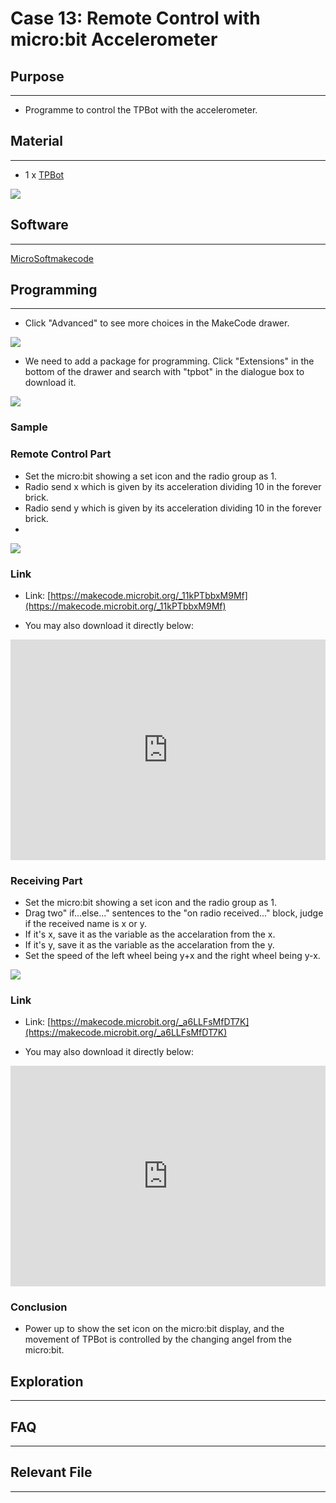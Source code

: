 # Case 13: Remote Control with micro:bit Accelerometer

## Purpose
---
- Programme to control the TPBot with the accelerometer.

## Material
---

- 1 x [TPBot](https://item.taobao.com/item.htm?spm=a1z10.5-c-s.w4002-18602834185.41.68d15ccfBFHNPy&id=618758535761)

![](./images/TPBot_tianpeng_case_01_01.png)

## Software
---
[MicroSoftmakecode](https://makecode.microbit.org/#)


## Programming
---

- Click "Advanced" to see more choices in the MakeCode drawer. 

![](./images/TPBot_tianpeng_case_01_02.png)

- We need to add a package for programming. Click "Extensions" in the bottom of the drawer and search with "tpbot" in the dialogue box to download it.  

![](./images/TPBot_tianpeng_case_01_03.png)

### Sample

### Remote Control Part

- Set the micro:bit showing a set icon and the radio group as 1. 
- Radio send x which is given by its acceleration dividing 10 in the forever brick. 
- Radio send y which is given by its acceleration dividing 10  in the forever brick. 
- 
![](./images/TPBot_tianpeng_case_13_04.png)

### Link
- Link: [https://makecode.microbit.org/_11kPTbbxM9Mf](https://makecode.microbit.org/_11kPTbbxM9Mf)

- You may also download it directly below:

<div style="position:relative;height:0;padding-bottom:70%;overflow:hidden;"><iframe style="position:absolute;top:0;left:0;width:100%;height:100%;" src="https://makecode.microbit.org/#pub:_11kPTbbxM9Mf" frameborder="0" sandbox="allow-popups allow-forms allow-scripts allow-same-origin"></iframe></div>  

### Receiving Part

- Set the micro:bit showing a set icon and the radio group as 1. 
- Drag two" if...else..." sentences to the "on radio received..." block, judge if the received name is x or y. 
- If it's x, save it as the variable as the accelaration from the x.
- If it's y, save it as the variable as the accelaration from the y.
- Set the speed of the left wheel being y+x and the right wheel being y-x.

![](./images/TPBot_tianpeng_case_13_05.png)

### Link
- Link: [https://makecode.microbit.org/_a6LLFsMfDT7K](https://makecode.microbit.org/_a6LLFsMfDT7K)

- You may also download it directly below:

<div style="position:relative;height:0;padding-bottom:70%;overflow:hidden;"><iframe style="position:absolute;top:0;left:0;width:100%;height:100%;" src="https://makecode.microbit.org/#pub:_a6LLFsMfDT7K" frameborder="0" sandbox="allow-popups allow-forms allow-scripts allow-same-origin"></iframe></div>  

### Conclusion

- Power up to show the set icon on the micro:bit display, and the movement of TPBot is controlled by the changing angel from the micro:bit.  

## Exploration
---


## FAQ
---


## Relevant File
---

